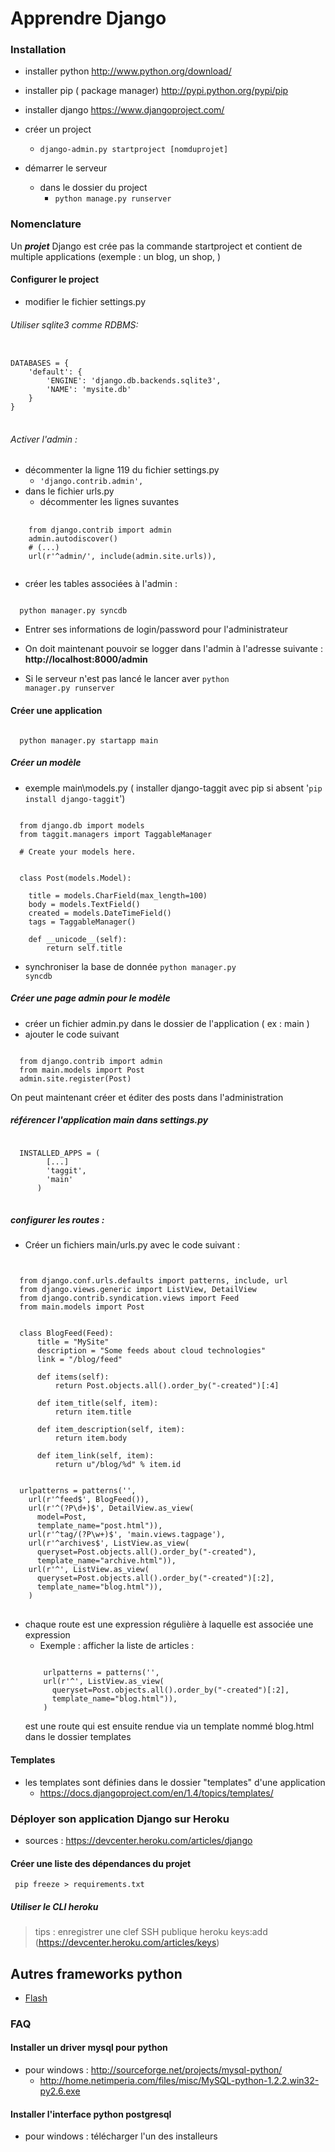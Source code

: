 
# Apprendre Django

### Installation
+ installer python http://www.python.org/download/
+ installer pip ( package manager) http://pypi.python.org/pypi/pip
+ installer django https://www.djangoproject.com/

+ créer un project
  + <code>django-admin.py startproject [nomduprojet]</code>
+ démarrer le serveur
  + dans le dossier du project
    + <code>python manage.py runserver</code>

### Nomenclature
  Un ***projet*** Django est crée pas la commande startproject et contient de multiple applications (exemple : un blog, un shop, )

#### Configurer le project
  + modifier le fichier settings.py

###### Utiliser sqlite3 comme RDBMS:

<pre>
<code>
DATABASES = {
    'default': {
        'ENGINE': 'django.db.backends.sqlite3',  
        'NAME': 'mysite.db'
    }
}
</code>
</pre>

###### Activer l'admin : 

+ décommenter la ligne 119 du fichier settings.py
  + <code>'django.contrib.admin',</code>
+ dans le fichier urls.py
  + décommenter les lignes suvantes

<pre>
  <code>
    from django.contrib import admin
    admin.autodiscover()
    # (...)
    url(r'^admin/', include(admin.site.urls)),
  </code>
</pre>

+ créer les tables associées à l'admin :

<code>
  python manager.py syncdb
</code>

+ Entrer ses informations de login/password pour l'administrateur
+ On doit maintenant pouvoir se logger dans l'admin à l'adresse suivante : 
 <b>http://localhost:8000/admin</b>

+ Si le serveur n'est pas lancé le lancer aver <code>python manager.py runserver</code>

#### Créer une application

<code>
  python manager.py startapp main
</code>

##### Créer un modèle 

+ exemple main\models.py ( installer django-taggit avec pip si absent '<code>pip install django-taggit</code>')

<pre><code>
  from django.db import models
  from taggit.managers import TaggableManager

  # Create your models here.


  class Post(models.Model):

    title = models.CharField(max_length=100)
    body = models.TextField()
    created = models.DateTimeField()
    tags = TaggableManager()

    def __unicode__(self):
        return self.title
</code></pre>

+ synchroniser la base de donnée
  <code>python manager.py syncdb</code>

##### Créer une page admin pour le modèle

+ créer un fichier admin.py dans le dossier de l'application ( ex : main )
+ ajouter le code suivant

<pre><code>
  from django.contrib import admin
  from main.models import Post
  admin.site.register(Post)
</code></pre>

On peut maintenant créer et éditer des posts dans l'administration

##### référencer l'application main dans settings.py

<pre>
<code>
  INSTALLED_APPS = (
        [...]
        'taggit',
        'main'
      )
</code>
</pre>

##### configurer les routes :
+ Créer un fichiers main/urls.py avec le code suivant :

<pre>
<code>

  from django.conf.urls.defaults import patterns, include, url
  from django.views.generic import ListView, DetailView
  from django.contrib.syndication.views import Feed
  from main.models import Post


  class BlogFeed(Feed):
      title = "MySite"
      description = "Some feeds about cloud technologies"
      link = "/blog/feed"

      def items(self):
          return Post.objects.all().order_by("-created")[:4]

      def item_title(self, item):
          return item.title

      def item_description(self, item):
          return item.body

      def item_link(self, item):
          return u"/blog/%d" % item.id


  urlpatterns = patterns('',
    url(r'^feed$', BlogFeed()),
    url(r'^(?P<pk>\d+)$', DetailView.as_view(
      model=Post,
      template_name="post.html")),
    url(r'^tag/(?P<tag>\w+)$', 'main.views.tagpage'),
    url(r'^archives$', ListView.as_view(
      queryset=Post.objects.all().order_by("-created"),
      template_name="archive.html")),
    url(r'^', ListView.as_view(
      queryset=Post.objects.all().order_by("-created")[:2],
      template_name="blog.html")),
    )
</code>
</pre>

+ chaque route est une expression régulière à laquelle est associée une expression
  + Exemple : afficher la liste de articles : 
  <pre><code>
      urlpatterns = patterns('',
      url(r'^', ListView.as_view(
        queryset=Post.objects.all().order_by("-created")[:2],
        template_name="blog.html")),
      )
  </code></pre>
  est une route qui est ensuite rendue via un template nommé blog.html dans le dossier templates

#### Templates 
+ les templates sont définies dans le dossier "templates" d'une application
  + https://docs.djangoproject.com/en/1.4/topics/templates/


### Déployer son application Django sur Heroku
+ sources  : https://devcenter.heroku.com/articles/django

#### Créer une liste des dépendances du projet
<code> pip freeze > requirements.txt</code>

##### Utiliser le CLI heroku
> tips : enregistrer une clef SSH publique
> heroku keys:add (https://devcenter.heroku.com/articles/keys)

## Autres frameworks python
+ [Flash](http://flask.pocoo.org/)

### FAQ

#### Installer un driver mysql pour python
+ pour windows : http://sourceforge.net/projects/mysql-python/
  + http://home.netimperia.com/files/misc/MySQL-python-1.2.2.win32-py2.6.exe

#### Installer l'interface python postgresql
+ pour windows : télécharger l'un des installeurs
